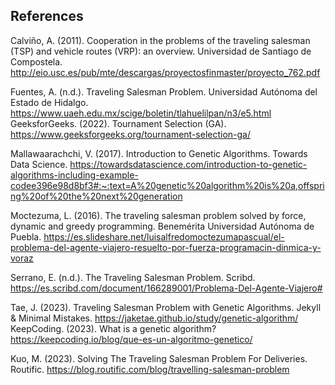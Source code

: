 ## References
Calviño, A. (2011). Cooperation in the problems of the traveling salesman (TSP) and vehicle routes (VRP): an overview. Universidad de Santiago de Compostela. http://eio.usc.es/pub/mte/descargas/proyectosfinmaster/proyecto_762.pdf 

Fuentes, A. (n.d.). Traveling Salesman Problem. Universidad Autónoma del Estado de Hidalgo. https://www.uaeh.edu.mx/scige/boletin/tlahuelilpan/n3/e5.html 
GeeksforGeeks. (2022). Tournament Selection (GA). https://www.geeksforgeeks.org/tournament-selection-ga/ 

Mallawaarachchi, V. (2017). Introduction to Genetic Algorithms.  Towards Data Science. https://towardsdatascience.com/introduction-to-genetic-algorithms-including-example-codee396e98d8bf3#:~:text=A%20genetic%20algorithm%20is%20a,offspring%20of%20the%20next%20generation

Moctezuma, L. (2016). The traveling salesman problem solved by force, dynamic and greedy programming. Benemérita Universidad Autónoma de Puebla. https://es.slideshare.net/luisalfredomoctezumapascual/el-problema-del-agente-viajero-resuelto-por-fuerza-programacin-dinmica-y-voraz 

Serrano, E. (n.d.). The Traveling Salesman Problem. Scribd. https://es.scribd.com/document/166289001/Problema-Del-Agente-Viajero#

Tae, J. (2023). Traveling Salesman Problem with Genetic Algorithms. Jekyll & Minimal Mistakes. https://jaketae.github.io/study/genetic-algorithm/ 
KeepCoding. (2023). What is a genetic algorithm? https://keepcoding.io/blog/que-es-un-algoritmo-genetico/ 

Kuo, M. (2023). Solving The Traveling Salesman Problem For Deliveries. Routific. https://blog.routific.com/blog/travelling-salesman-problem 

